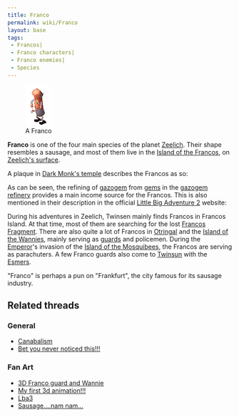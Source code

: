```yaml
---
title: Franco
permalink: wiki/Franco
layout: base
tags:
 - Francos| 
 - Franco characters| 
 - Franco enemies| 
 - Species
---
```


<figure>
<img src="assets/lba2/_characters/knartaanim.gif" title="A Franco"
width="58" />
<figcaption>A Franco</figcaption>
</figure>

**Franco** is one of the four main species of the planet
[Zeelich](Zeelich "wikilink"). Their shape resembles a sausage, and most
of them live in the [Island of the
Francos](Island_of_the_Francos "wikilink"), on [Zeelich's
surface](Zeelich's_surface "wikilink").

A plaque in [Dark Monk's temple](Dark_Monk's_temple "wikilink")
describes the Francos as so:

As can be seen, the refining of [gazogem](gazogem "wikilink") from
[gems](gem "wikilink") in the [gazogem
refinery](gazogem_refinery "wikilink") provides a main income source for
the Francos. This is also mentioned in their description in the official
[Little Big Adventure 2](Little_Big_Adventure_2 "wikilink") website:

During his adventures in Zeelich, Twinsen mainly finds Francos in
Francos Island. At that time, most of them are searching for the lost
[Francos Fragment](Francos_Fragment "wikilink"). There are also quite a
lot of Francos in [Otringal](Otringal "wikilink") and the [Island of the
Wannies](Island_of_the_Wannies "wikilink"), mainly serving as
[guards](franco_guard "wikilink") and policemen. During the
[Emperor](Emperor "wikilink")'s invasion of the [Island of the
Mosquibees](Island_of_the_Mosquibees "wikilink"), the Francos are
serving as parachuters. A few Franco guards also come to
[Twinsun](Twinsun "wikilink") with the [Esmers](Esmer "wikilink").

"Franco" is perhaps a pun on "Frankfurt", the city famous for its
sausage industry.

## Related threads

### General

- [Canabalism](https://forum.magicball.net/showthread.php?t=9844)
- [Bet you never noticed
  this!!!](https://forum.magicball.net/showthread.php?t=2421)

### Fan Art

- [3D Franco guard and
  Wannie](http://forum.magicball.net/showthread.php?p=267063#post267063)
- [My first 3d
  animation!!!](http://forum.magicball.net/showthread.php?p=228419#post228419)
- [Lba3](http://forum.magicball.net/showthread.php?p=72452#post72452)
- [Sausage....nam
  nam...](https://forum.magicball.net/showthread.php?t=4359)
